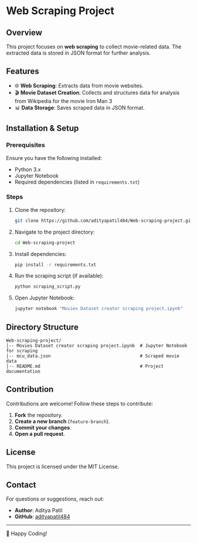 # Web Scraping Project

## Overview
This project focuses on **web scraping** to collect movie-related data. The extracted data is stored in JSON format for further analysis.

## Features
- 🌐 **Web Scraping**: Extracts data from movie websites.
- 🎬 **Movie Dataset Creation**: Collects and structures data for analysis from Wikipedia for the movie Iron Man 3
- 📊 **Data Storage**: Saves scraped data in JSON format.

## Installation & Setup
### Prerequisites
Ensure you have the following installed:
- Python 3.x
- Jupyter Notebook
- Required dependencies (listed in `requirements.txt`)

### Steps
1. Clone the repository:
   ```sh
   git clone https://github.com/adityapatil484/Web-scraping-project.git
   ```
2. Navigate to the project directory:
   ```sh
   cd Web-scraping-project
   ```
3. Install dependencies:
   ```sh
   pip install -r requirements.txt
   ```
4. Run the scraping script (if available):
   ```sh
   python scraping_script.py
   ```
5. Open Jupyter Notebook:
   ```sh
   jupyter notebook "Movies Dataset creator scraping project.ipynb"
   ```

## Directory Structure
```
Web-scraping-project/
│-- Movies Dataset creator scraping project.ipynb  # Jupyter Notebook for scraping
│-- mcu_data.json                                  # Scraped movie data
│-- README.md                                      # Project documentation
```

## Contribution
Contributions are welcome! Follow these steps to contribute:
1. **Fork** the repository.
2. **Create a new branch** (`feature-branch`).
3. **Commit your changes**.
4. **Open a pull request**.

## License
This project is licensed under the MIT License.

## Contact
For questions or suggestions, reach out:
- **Author**: Aditya Patil
- **GitHub**: [adityapatil484](https://github.com/adityapatil484)

---
🚀 Happy Coding!
